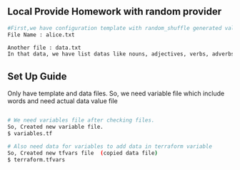 ## Local Provide Homework with random provider

```bash
#First,we have configuration template with random_shuffle generated values. 
File Name : alice.txt

Another file : data.txt 
In that data, we have list datas like nouns, adjectives, verbs, adverbs, numbers in words.
```

## Set Up Guide

Only have template and data files. So, we need variable file which include words and need actual data value file

```bash

# We need variables file after checking files. 
So, Created new variable file.
$ variables.tf

# Also need data for variables to add data in terraform variable
So, Created new tfvars file  (copied data file)
$ terraform.tfvars 


